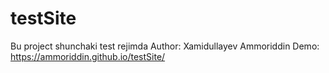 # testSite
Bu project shunchaki test rejimda
Author: Xamidullayev Ammoriddin
Demo:  https://ammoriddin.github.io/testSite/
